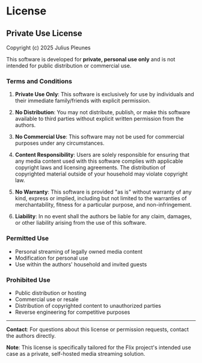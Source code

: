 # License

## Private Use License

Copyright (c) 2025 Julius Pleunes

This software is developed for **private, personal use only** and is not intended for public distribution or commercial use.

### Terms and Conditions

1. **Private Use Only**: This software is exclusively for use by individuals and their immediate family/friends with explicit permission.

2. **No Distribution**: You may not distribute, publish, or make this software available to third parties without explicit written permission from the authors.

3. **No Commercial Use**: This software may not be used for commercial purposes under any circumstances.

4. **Content Responsibility**: Users are solely responsible for ensuring that any media content used with this software complies with applicable copyright laws and licensing agreements. The distribution of copyrighted material outside of your household may violate copyright law.

5. **No Warranty**: This software is provided "as is" without warranty of any kind, express or implied, including but not limited to the warranties of merchantability, fitness for a particular purpose, and non-infringement.

6. **Liability**: In no event shall the authors be liable for any claim, damages, or other liability arising from the use of this software.

### Permitted Use

- Personal streaming of legally owned media content
- Modification for personal use
- Use within the authors' household and invited guests

### Prohibited Use

- Public distribution or hosting
- Commercial use or resale
- Distribution of copyrighted content to unauthorized parties
- Reverse engineering for competitive purposes

---

**Contact**: For questions about this license or permission requests, contact the authors directly.

**Note**: This license is specifically tailored for the Flix project's intended use case as a private, self-hosted media streaming solution.